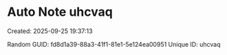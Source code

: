 ﻿# Auto Note uhcvaq
Created: 2025-09-25 19:37:13

Random GUID: fd8d1a39-88a3-41f1-81e1-5e124ea00951
Unique ID: uhcvaq
